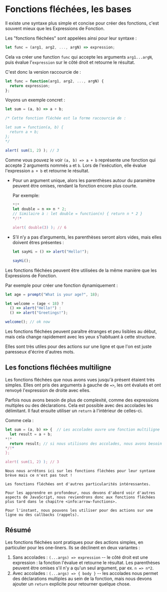 # Fonctions fléchées, les bases

Il existe une syntaxe plus simple et concise pour créer des fonctions, c'est souvent mieux que les Expressions de Fonction.

Les "fonctions fléchées" sont appelées ainsi pour leur syntaxe :

```js
let func = (arg1, arg2, ..., argN) => expression;
```

Cela va créer une function `func` qui accepte les arguments `arg1...argN`, puis évalue l'`expression` sur le côté droit et retourne le résultat.

C'est donc la version raccourcie de :

```js
let func = function(arg1, arg2, ..., argN) {
  return expression;
};
```

Voyons un exemple concret :

```js run
let sum = (a, b) => a + b;

/* Cette fonction fléchée est la forme raccourcie de :

let sum = function(a, b) {
  return a + b;
};
*/

alert( sum(1, 2) ); // 3
```

Comme vous pouvez le voir `(a, b) => a + b` représente une fonction qui accepte 2 arguments nommés `a` et `b`. Lors de l'exécution, elle évalue l'expression `a + b` et retourne le résultat.

- Pour un argument unique, alors les parenthèses autour du paramètre peuvent être omises, rendant la fonction encore plus courte.

    Par exemple:

    ```js run
    *!*
    let double = n => n * 2;
    // Similaire à : let double = function(n) { return n * 2 }
    */!*

    alert( double(3) ); // 6
    ```

- S’il n’y a pas d’arguments, les parenthèses seront alors vides, mais elles doivent êtres présentes :

    ```js run
    let sayHi = () => alert("Hello!");

    sayHi();
    ```

Les fonctions fléchées peuvent être utilisées de la même manière que les Expressions de Fonction.

Par exemple pour créer une fonction dynamiquement :

```js run
let age = prompt("What is your age?", 18);

let welcome = (age < 18) ?
  () => alert("Hello!") :
  () => alert("Greetings!");

welcome(); // ok now
```

Les fonctions fléchées peuvent paraître étranges et peu lisibles au début, mais cela change rapidement avec les yeux s'habituant à cette structure.

Elles sont très utiles pour des actions sur une ligne et que l'on est juste paresseux d'écrire d'autres mots.

## Les fonctions fléchées multiligne

Les fonctions fléchées que nous avons vues jusqu'à présent étaient très simples. Elles ont pris des arguments à gauche de `=>`, les ont évalués et ont renvoyé l'expression de droite avec elles.

Parfois nous avons besoin de plus de complexité, comme des expressions multiples ou des déclarations. Cela est possible avec des accolades les délimitant. Il faut ensuite utiliser un `return` à l'intérieur de celles-ci.

Comme cela :

```js run
let sum = (a, b) => {  // Les accolades ouvre une fonction multiligne
  let result = a + b;
*!*
  return result; // si nous utilisons des accolades, nous avons besoin d'un "return" explicite
*/!*
};

alert( sum(1, 2) ); // 3
```

```smart header="Plus à venir"
Nous nous arrêtons ici sur les fonctions fléchées pour leur syntaxe brève mais ce n'est pas tout !

Les fonctions fléchées ont d'autres particularités intéressantes.

Pour les apprendre en profondeur, nous devons d'abord voir d'autres aspects de JavaScript, nous reviendrons donc aux fonctions fléchées plus tard dans le chapitre <info:arrow-functions>.

Pour l'instant, nous pouvons les utiliser pour des actions sur une ligne ou des callbacks (rappels).
```

## Résumé

Les fonctions fléchées sont pratiques pour des actions simples, en particulier pour les one-liners. Ils se déclinent en deux variantes :

1. Sans accolades : `(...args) => expression` -- le côté droit est une expression : la fonction l'évalue et retourne le résultat. Les parenthèses peuvent être omises s'il n'y a qu'un seul argument, par ex. `n => n*2`.
2. Avec accolades : `(...args) => { body }` -- les accolades nous permet des déclarations multiples au sein de la fonction, mais nous devons ajouter un `return` explicite pour retourner quelque chose.
